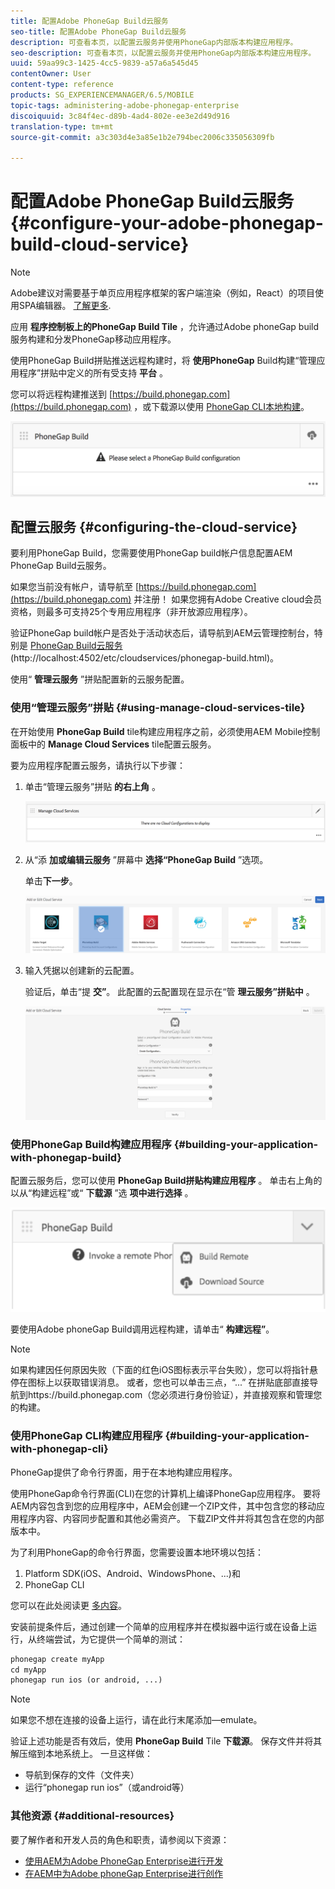 ```yaml
---
title: 配置Adobe PhoneGap Build云服务
seo-title: 配置Adobe PhoneGap Build云服务
description: 可查看本页，以配置云服务并使用PhoneGap内部版本构建应用程序。
seo-description: 可查看本页，以配置云服务并使用PhoneGap内部版本构建应用程序。
uuid: 59aa99c3-1425-4cc5-9839-a57a6a545d45
contentOwner: User
content-type: reference
products: SG_EXPERIENCEMANAGER/6.5/MOBILE
topic-tags: administering-adobe-phonegap-enterprise
discoiquuid: 3c84f4ec-d89b-4ad4-802e-ee3e2d49d916
translation-type: tm+mt
source-git-commit: a3c303d4e3a85e1b2e794bec2006c335056309fb

---
```



# 配置Adobe PhoneGap Build云服务 {#configure-your-adobe-phonegap-build-cloud-service}

>[!NOTE]
>
>Adobe建议对需要基于单页应用程序框架的客户端渲染（例如，React）的项目使用SPA编辑器。 [了解更多](/help/sites-developing/spa-overview.md).

应用 **程序控制板上的PhoneGap Build Tile** ，允许通过Adobe phoneGap build服务构建和分发PhoneGap移动应用程序。

使用PhoneGap Build拼贴推送远程构建时，将 **使用PhoneGap** Build构建“管理应用程序”拼贴中定义的所有受支持 **平台** 。

您可以将远程构建推送到 [https://build.phonegap.com](https://build.phonegap.com) ，或下载源以使用 [PhoneGap CLI本地构建](https://docs.phonegap.com/references/phonegap-cli/)。

![PhoneGap Build拼贴](assets/chlimage_1-60.png)

## 配置云服务 {#configuring-the-cloud-service}

要利用PhoneGap Build，您需要使用PhoneGap build帐户信息配置AEM PhoneGap Build云服务。

如果您当前没有帐户，请导航至 [https://build.phonegap.com](https://build.phonegap.com) 并注册！ 如果您拥有Adobe Creative cloud会员资格，则最多可支持25个专用应用程序（非开放源应用程序）。

验证PhoneGap build帐户是否处于活动状态后，请导航到AEM云管理控制台，特别是 [PhoneGap Build云服务](http://localhost:4502/etc/cloudservices/phonegap-build.html) (http://localhost:4502/etc/cloudservices/phonegap-build.html)。

使用“ **管理云服务** ”拼贴配置新的云服务配置。

### 使用“管理云服务”拼贴 {#using-manage-cloud-services-tile}

在开始使用 **PhoneGap Build** tile构建应用程序之前，必须使用AEM Mobile控制面板中的 **Manage Cloud Services** tile配置云服务。

要为应用程序配置云服务，请执行以下步骤：

1. 单击“管理云服务”拼贴 **的右上角** 。

   ![chlimage_1-61](assets/chlimage_1-61.png)

1. 从“添 **加或编辑云服务** ”屏幕中 **选择“PhoneGap Build** ”选项。

   单击&#x200B;**下一步**。

   ![chlimage_1-62](assets/chlimage_1-62.png)

1. 输入凭据以创建新的云配置。

   验证后，单击“提 **交”**。 此配置的云配置现在显示在“管 **理云服务”拼贴中** 。

   ![chlimage_1-63](assets/chlimage_1-63.png)

### 使用PhoneGap Build构建应用程序 {#building-your-application-with-phonegap-build}

配置云服务后，您可以使用 **PhoneGap Build拼贴构建应用程序** 。 单击右上角的以从“构建远程”或“ **下载源** ”选 **项中进行选择** 。

![chlimage_1-64](assets/chlimage_1-64.png)

要使用Adobe phoneGap Build调用远程构建，请单击“ **构建远程”**。

>[!NOTE]
>
>如果构建因任何原因失败（下面的红色iOS图标表示平台失败），您可以将指针悬停在图标上以获取错误消息。 或者，您也可以单击三点，“...” 在拼贴底部直接导航到https://build.phonegap.com（您必须进行身份验证），并直接观察和管理您的构建。

### 使用PhoneGap CLI构建应用程序 {#building-your-application-with-phonegap-cli}

PhoneGap提供了命令行界面，用于在本地构建应用程序。

使用PhoneGap命令行界面(CLI)在您的计算机上编译PhoneGap应用程序。 要将AEM内容包含到您的应用程序中，AEM会创建一个ZIP文件，其中包含您的移动应用程序内容、内容同步配置和其他必需资产。 下载ZIP文件并将其包含在您的内部版本中。

为了利用PhoneGap的命令行界面，您需要设置本地环境以包括：

1. Platform SDK(iOS、Android、WindowsPhone、...)和
1. PhoneGap CLI

您可以在此处阅读更 [多内容](https://docs.phonegap.com/references/phonegap-cli/)。

安装前提条件后，通过创建一个简单的应用程序并在模拟器中运行或在设备上运行，从终端尝试，为它提供一个简单的测试：

```xml
phonegap create myApp
cd myApp
phonegap run ios (or android, ...)
```

>[!NOTE]
>
>如果您不想在连接的设备上运行，请在此行末尾添加—emulate。

验证上述功能是否有效后，使用 **PhoneGap Build** Tile **下载源**。 保存文件并将其解压缩到本地系统上。 一旦这样做：

* 导航到保存的文件（文件夹）
* 运行“phonegap run ios”（或android等）

### 其他资源 {#additional-resources}

要了解作者和开发人员的角色和职责，请参阅以下资源：

* [使用AEM为Adobe PhoneGap Enterprise进行开发](/help/mobile/developing-in-phonegap.md)
* [在AEM中为Adobe phoneGap Enterprise进行创作](/help/mobile/phonegap.md)
